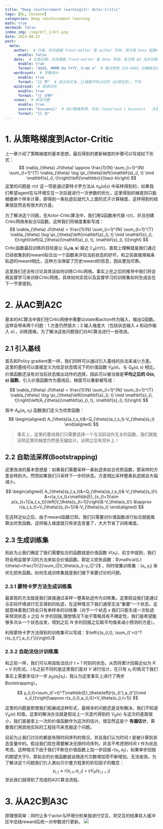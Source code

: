 ```yaml
---
title: "Deep reinforcement learning(2): Actor-Critic"
tags: [RL, Chinese]
categories: Deep reinforcement learning
math: true
mermaid: false
index_img: /img/drl_1/drl.png
date: 2022-08-23
post:
  meta:
    author:  # 作者，优先根据 front-matter 里 author 字段，其次是 hexo 配置中 author 值
      enable: false
    date:  # 文章日期，优先根据 front-matter 里 date 字段，其次是 md 文件日期
      enable: true
      format: "dddd, MMMM Do YYYY, h:mm a"  # 格式参照 ISO-8601 日期格式化
    wordcount:  # 字数统计
      enable: true
      format: "{} 字"  # 显示的文本，{}是数字的占位符（必须包含)，下同
    min2read:  # 阅读时间
      enable: true
      format: "{} 分钟"
    views:  # 阅读次数
      enable: true
      source: "busuanzi"  # 统计数据来源，可选：leancloud | busuanzi   注意不蒜子会间歇抽风
      format: "{} 次"
---
```


# 1. 从策略梯度到Actor-Critic
上一章介绍了策略梯度的基本思想，最后得到的更新梯度的步骤可以写成如下形式：
$$
\nabla_{\theta} J(\theta) \approx \frac{1}{N} \sum_{i=1}^{N} \sum_{t=1}^{T} \nabla_{\theta} \log \pi_{\theta}\left(\mathbf{a}_{i, t} \mid \mathbf{s}_{i, t}\right)\left(\mathbb{r}(\tau)-b\right)
$$
这里的问题是 $r(\tau)$ 这一项是通过蒙特卡罗方法从 $\pi_\theta(a|s)$ 中采样得到的，如果我们希望agent在与环境交互一次后就进行一次参数的优化，这里得到的梯度则只能根据单个样本计算，即得到一条轨迹后就代入上面的式子计算梯度，这样得到的结果很显然会有很大的方差。

为了解决这个问题，在Actor-Critic算法中，我们用Q函数来代替 $r(\tau)$，并且创建Critic网络来拟合Q函数。这样我们将梯度重新写成：
$$
\nabla_{\theta} J(\theta) = \frac{1}{N} \sum_{i=1}^{N} \sum_{t=1}^{T} \nabla_{\theta} \log \pi_{\theta}\left(\mathbf{a}_{i, t} \mid \mathbf{s}_{i, t}\right)\left(Q_{\theta}(\mathbf{a}_{i, t}, \mathbf{s}_{i, t})\right)
$$
Critic函数最后训练的目标是让 $Q_{\theta}(\mathbf{a}, \mathbf{s})$ 接近 $\mathbb{E}_{\theta}\left[r(\tau)\right]$，直观上理解就是我们通过已经收集到的reward拟合出一个函数来评估当前状态的好坏。和之前直接用每条轨迹的reward相比，这种方法保留了历史reward的信息，因此更加可靠。

这里我们还没有讨论具体该如何训练Critic网络。事实上在之后的推导中我们将会用监督学习来训练Critic网络，具体如何实现以及监督学习的训练集如何生成会在下一节里提到。

# 2. 从AC到A2C
基本的AC算法中我们在Critic网络中需要以state和action作为输入，输出Q函数。这样会带来两个问题：1.方差仍然很大；2.输入维度大（包括状态输入 $s$ 和动作输入 $a$），训练困难。为了解决这些问题我们对AC算法进行一些改进。

## 2.1 引入基线
首先和Policy gradient里一样，我们同样可以通过引入基线的办法来减小方差。这里的基线可以直接定义为给定状态情况下的价值函数 $V_\theta(s)$。与 $Q_\theta(a,s)$ 相比，价值函数还没有对当前状态做出动作的选择，因此可以被当做是**平均之后的 $Q(a,s)$ 函数**。引入价值函数作为基线后，梯度可以重新被写成：

$$
\nabla_{\theta} J(\theta) = \frac{1}{N} \sum_{i=1}^{N} \sum_{t=1}^{T} \nabla_{\theta} \log \pi_{\theta}\left(\mathbf{a}_{i, t} \mid \mathbf{s}_{i, t}\right)\left(A_{\theta}(\mathbf{a}_{i, t}, \mathbf{s}_{i, t})\right)
$$

其中 $A_{\theta}(a_t,s_t)$ 函数我们定义为优势函数：
$$
\begin{aligned}
  A_{\theta}(a_t,s_t)&=Q_{\theta}(a_t,s_t)-V_{\theta}(s_t)
\end{aligned}
$$

> 事实上，这里的基线我们只需要选择一个与当前动作无关的函数，我们就能证明这里的梯度仍然是无偏估计。证明之后有空补上！


## 2.2 自助法采样(Bootstrapping)
这里改进的基本思想是：如果我们需要采样一条轨迹来拟合优势函数，那采样的方差会特别大。然而如果我们只采样下一步的状态，方差相比采样整条轨迹就会大幅减小。

$$
\begin{aligned}
  A_{\theta}(a_t,s_t)&=Q_{\theta}(a_t,s_t)&-V_{\theta}(s_t)\\
  &=r(a_t,s_t)+\mathbb{E}_{s_{t+1}\sim p(s_{t+1}|a_t,s_t)}\left[V_\theta(s_{t+1})\right]&-V_\theta(s_t)\\
  &\approx r(a_t,s_t)+V_{\theta}(s_{t+1})&-V_{\theta}(s_t)
\end{aligned}
$$

在这样近似之后，由于reward函数已知，我们只需要对价值函数进行拟合就能推算出优势函数。这样输入维度就只有状态变量了，大大节省了训练难度。

## 2.3 生成训练集
到此为止我们确定了我们需要拟合的函数就是价值函数 $V(s_t)$，前文中提到，我们将会用监督学习的方法来拟合价值函数。即定义损失函数：$\mathcal{L}(\theta)=\frac{1}{2}\sum_i||V_\theta(s_i)-y_i||^2$ ，同时收集训练集：$\left\{ s_i, y_i \right\}$ 来优化损失函数。如何生成训练集就是我们接下来要讨论的问题。

### 2.3.1 蒙特卡罗方法生成训练集
最直观的方法就是我们直接通过采样一整条轨迹作为训练集。这里假设我们是通过与实际环境进行交互得到的轨迹，在这种情况下我们通常无法“重置”一个状态，这就意味着我们将会只有单样本的训练集（对于一个状态 $s$ 我们只能生成一次轨迹来预测状态 $s$ 之后 $N$ 步的回报,理想情况下由于策略具有不确定性，我们是希望能够多次从一个状态出发，得到之后 $N$ 步的回报之后取平均值来减小预测的方差）。

利用蒙特卡罗方法得到的训练集可以写成：$\left\{(s_{i,t}, \sum_{t'=t}^T r(s_{i,t'},a_{i,t'}))\right\}$

### 2.3.2 自助法估计训练集
和之前一样，我们可以用自助法估计 $t+1$ 时刻的状态，从而将累计回报近似为 $R+V$ 的形式。（与之前不同的是这里我们是对 $V$ 进行估计，在只有 $s_t$ 的情况下我们事实上需要多估计一步 $p_\theta(a_t|s_t)$，我认为这里事实上进行了两步Bootstrapping）。

$$
y_{i,t}=\sum_{t'=t}^T\mathbb{E}_\theta\left[r(s_{t'},a_{t'})\mid s_{i,t}\right]\approx r(s_{i,t},a_{i,t})+V_\theta(s_{i,t+1})
$$

这里的问题是即使我们拓展成这种形式，最根本的问题还是没有解决，我们不知道 $V_\theta(s)$ 的值。这里的解决办法就是假设上一次迭代得到的 $V_{\hat{\theta}}(s)$ 与这次的差距很小，我们直接拿上一次的价值函数作为这次的估计。很显然这是个 **有偏估计**，需要我们用其他实际的工程技巧来克服这个问题。

目前为止我们讨论的都是有限时间序列的情况，并且我们认为时间 $t$ 是被计算到状态变量中的。假设我们现在需要解决无限时间序列，并且不考虑把时间 $t$ 作为状态考虑。这种情况下由于我们不断在价值函数上加一步回报 $r(s_{t},a_{t})$，如果单步回报的期望大于0，那拟合的价值函数就会随迭代次数增加而不断增加，无法收敛。为了解决这个问题我们引入类似贝尔曼方程里的折扣因子的概念：
$$
y_{i,t}\approx r(s_{i,t},a_{i,t})+\gamma V_\theta(s_{i,t+1})
$$
至此我们就得到了完成的A2C算法流程。

# 3. 从A2C到A3C
原理很简单：同时让多个actor与环境分别单独进行交互，将交互的结果存入缓冲区中总结reward后统一对参数进行更新。
![](/blog/img/drl_1/A3C.png)